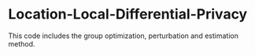 # Location-Local-Differential-Privacy
This code includes the group optimization, perturbation and estimation method.
